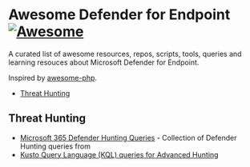 # Awesome Defender for Endpoint [![Awesome](https://cdn.rawgit.com/sindresorhus/awesome/d7305f38d29fed78fa85652e3a63e154dd8e8829/media/badge.svg)](https://github.com/sindresorhus/awesome)

A curated list of awesome resources, repos, scripts, tools, queries and learning resouces about Microsoft Defender for Endpoint.

Inspired by [awesome-php](https://github.com/ziadoz/awesome-php).

- [Threat Hunting](#threat-hunting)

## Threat Hunting

- [Microsoft 365 Defender Hunting Queries](https://github.com/microsoft/Microsoft-365-Defender-Hunting-Queries) - Collection of Defender Hunting queries from
- [Kusto Query Language (KQL) queries for Advanced Hunting](https://github.com/wortell/KQL)
